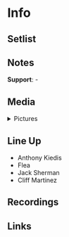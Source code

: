 # Info

## Setlist

## Notes

**Support**: -

## Media 

<details>
  <summary>Pictures</summary>
  <img alt="Clipping" title="Clipping" src="19850216a.png" height="200" />
</details>

## Line Up

* Anthony Kiedis
* Flea
* Jack Sherman
* Cliff Martinez

## Recordings

## Links